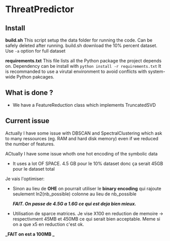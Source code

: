 # ThreatPredictor

## Install

**build.sh**
This script setup the data folder for running the code.
Can be safely deleted after running.
build.sh download the 10% percent dataset.
Use `-a` option for full dataset

**requirements.txt**
This file lists all the Python package the project depends on.
Dependency can be install with `python install -r requirements.txt`
It is recommanded to use a virutal environment to avoid conflicts with system-wide Python pakcages.

## What is done ?
- We have a FeatureReduction class which implements TruncatedSVD

## Current issue

Actually I have some issue with DBSCAN and SpectralClustering which ask to many ressources (eg. RAM and hard disk memory) even if we reduced the number of features.

ACtually I have some issue whoth one hot encoding of the symbolic data

- It uses a lot OF SPACE. 4.5 GB pour le 10% dataset donc ça serait 45GB pour le dataset total

Je vais l'optimiser:

- Sinon au lieu de **OHE** on pourrait utiliser le **binary encoding** qui rajoute seulement ln2(nb_possible) colonne au lieu de nb_possible

  **_FAIT. On passe de 4.5G a 1.6G ce qui est deja bien mieux._**

- Utilisation de sparce matrices. Je vise X100 en reduction de memoire -> respectivment 45MB et 450MB ce qui serait bien acceptable. Meme si on a que x5 en reduction c'est ok.

**_FAIT on est a 100MB _**
